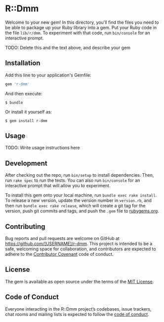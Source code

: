 # R::Dmm

Welcome to your new gem! In this directory, you'll find the files you need to be able to package up your Ruby library into a gem. Put your Ruby code in the file `lib/r/dmm`. To experiment with that code, run `bin/console` for an interactive prompt.

TODO: Delete this and the text above, and describe your gem

## Installation

Add this line to your application's Gemfile:

```ruby
gem 'r-dmm'
```

And then execute:

    $ bundle

Or install it yourself as:

    $ gem install r-dmm

## Usage

TODO: Write usage instructions here

## Development

After checking out the repo, run `bin/setup` to install dependencies. Then, run `rake spec` to run the tests. You can also run `bin/console` for an interactive prompt that will allow you to experiment.

To install this gem onto your local machine, run `bundle exec rake install`. To release a new version, update the version number in `version.rb`, and then run `bundle exec rake release`, which will create a git tag for the version, push git commits and tags, and push the `.gem` file to [rubygems.org](https://rubygems.org).

## Contributing

Bug reports and pull requests are welcome on GitHub at https://github.com/[USERNAME]/r-dmm. This project is intended to be a safe, welcoming space for collaboration, and contributors are expected to adhere to the [Contributor Covenant](http://contributor-covenant.org) code of conduct.

## License

The gem is available as open source under the terms of the [MIT License](https://opensource.org/licenses/MIT).

## Code of Conduct

Everyone interacting in the R::Dmm project’s codebases, issue trackers, chat rooms and mailing lists is expected to follow the [code of conduct](https://github.com/[USERNAME]/r-dmm/blob/master/CODE_OF_CONDUCT.md).
